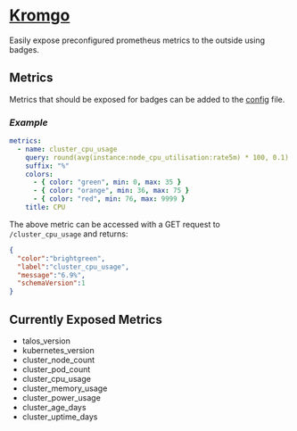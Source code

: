# [Kromgo](https://github.com/kashalls/kromgo)

Easily expose preconfigured prometheus metrics to the outside using badges.

## Metrics

Metrics that should be exposed for badges can be added to the [config](app/resources/config.yaml) file.

### _Example_

```yaml
metrics:
  - name: cluster_cpu_usage
    query: round(avg(instance:node_cpu_utilisation:rate5m) * 100, 0.1)
    suffix: "%"
    colors:
      - { color: "green", min: 0, max: 35 }
      - { color: "orange", min: 36, max: 75 }
      - { color: "red", min: 76, max: 9999 }
    title: CPU
```

The above metric can be accessed with a GET request to `/cluster_cpu_usage` and returns:

```json
{
  "color":"brightgreen",
  "label":"cluster_cpu_usage",
  "message":"6.9%",
  "schemaVersion":1
}
```

## Currently Exposed Metrics

- talos_version
- kubernetes_version
- cluster_node_count
- cluster_pod_count
- cluster_cpu_usage
- cluster_memory_usage
- cluster_power_usage
- cluster_age_days
- cluster_uptime_days
